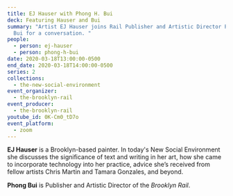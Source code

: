 ```yaml
---
title: EJ Hauser with Phong H. Bui
deck: Featuring Hauser and Bui
summary: "Artist EJ Hauser joins Rail Publisher and Artistic Director Phong H.
  Bui for a conversation. "
people:
  - person: ej-hauser
  - person: phong-h-bui
date: 2020-03-18T13:00:00-0500
end_date: 2020-03-18T14:00:00-0500
series: 2
collections:
  - the-new-social-environment
event_organizer:
  - the-brooklyn-rail
event_producer:
  - the-brooklyn-rail
youtube_id: 0K-Cm0_tD7o
event_platform:
  - zoom
---
```



**EJ Hauser** is a Brooklyn-based painter. In today's New Social Environment she discusses the significance of text and writing in her art, how she came to incorporate technology into her practice, advice she’s received from fellow artists Chris Martin and Tamara Gonzales, and beyond.

**Phong Bui** is Publisher and Artistic Director of the *Brooklyn Rail*.
